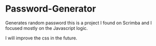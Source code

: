 # Password-Generator
Generates random password
this is a project I found on Scrimba and I focused mostly on the Javascript logic.

I will improve the css in the future.
